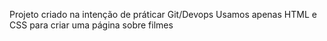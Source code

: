Projeto criado na intenção de práticar Git/Devops
Usamos apenas HTML e CSS para criar uma página sobre filmes
